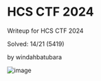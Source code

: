 # HCS CTF 2024

Writeup for HCS CTF 2024

Solved: 14/21 (5419)

by windahbatubara


![image](https://github.com/user-attachments/assets/7633f7a4-b256-4b8f-b29c-d35049869fff)
